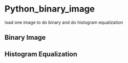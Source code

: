 # Python_binary_image
load one image to do binary and do histogram equalization

## Binary Image

## Histogram Equalization
